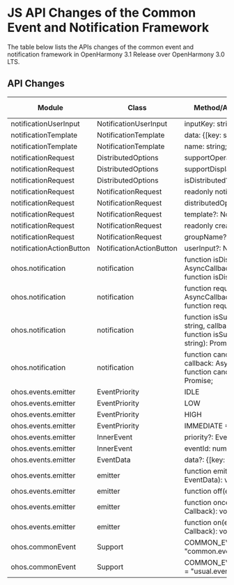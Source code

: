 # JS API Changes of the Common Event and Notification Framework

The table below lists the APIs changes of the common event and notification framework in OpenHarmony 3.1 Release over OpenHarmony 3.0 LTS.

## API Changes

| Module| Class| Method/Attribute/Enumeration/Constant| Change Type|
|---|---|---|---|
| notificationUserInput | NotificationUserInput | inputKey: string; | Added|
| notificationTemplate | NotificationTemplate | data: {[key: string]: Object}; | Added|
| notificationTemplate | NotificationTemplate | name: string; | Added|
| notificationRequest | DistributedOptions | supportOperateDevices?: Array<string>; | Added|
| notificationRequest | DistributedOptions | supportDisplayDevices?: Array<string>; | Added|
| notificationRequest | DistributedOptions | isDistributed?: boolean; | Added|
| notificationRequest | NotificationRequest | readonly notificationFlags?: NotificationFlags; | Added|
| notificationRequest | NotificationRequest | distributedOption?: DistributedOptions; | Added|
| notificationRequest | NotificationRequest | template?: NotificationTemplate; | Added|
| notificationRequest | NotificationRequest | readonly creatorUserId?: number; | Added|
| notificationRequest | NotificationRequest | groupName?: string; | Added|
| notificationActionButton | NotificationActionButton | userInput?: NotificationUserInput; | Added|
| ohos.notification | notification | function isDistributedEnabled(callback: AsyncCallback<boolean>): void;<br>function isDistributedEnabled(): Promise<boolean>; | Added|
| ohos.notification | notification | function requestEnableNotification(callback: AsyncCallback<void>): void;<br>function requestEnableNotification(): Promise<void>; | Added|
| ohos.notification | notification | function isSupportTemplate(templateName: string, callback: AsyncCallback<boolean>): void;<br>function isSupportTemplate(templateName: string): Promise<boolean>; | Added|
| ohos.notification | notification | function cancelGroup(groupName: string, callback: AsyncCallback<void>): void;<br>function cancelGroup(groupName: string): Promise<void>; | Added|
| ohos.events.emitter | EventPriority | IDLE | Added|
| ohos.events.emitter | EventPriority | LOW | Added|
| ohos.events.emitter | EventPriority | HIGH | Added|
| ohos.events.emitter | EventPriority | IMMEDIATE = 0 | Added|
| ohos.events.emitter | InnerEvent | priority?: EventPriority; | Added|
| ohos.events.emitter | InnerEvent | eventId: number; | Added|
| ohos.events.emitter | EventData | data?: {[key: string]: any}; | Added|
| ohos.events.emitter | emitter | function emit(event: InnerEvent, data?: EventData): void; | Added|
| ohos.events.emitter | emitter | function off(eventId: number): void; | Added|
| ohos.events.emitter | emitter | function once(event: InnerEvent, callback: Callback<EventData>): void; | Added|
| ohos.events.emitter | emitter | function on(event: InnerEvent, callback: Callback<EventData>): void; | Added|
| ohos.commonEvent | Support | COMMON_EVENT_SPLIT_SCREEN = "common.event.SPLIT_SCREEN" | Added|
| ohos.commonEvent | Support | COMMON_EVENT_THERMAL_LEVEL_CHANGED = "usual.event.THERMAL_LEVEL_CHANGED" | Added|
